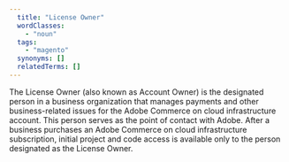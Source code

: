 ```yaml
---
  title: "License Owner"
  wordClasses:
    - "noun"
  tags:
    - "magento"
  synonyms: []
  relatedTerms: []
---
```

The License Owner (also known as Account Owner) is the designated person in a business organization that manages payments and other business-related issues for the Adobe Commerce on cloud infrastructure account. This person serves as the point of contact with Adobe. After a business purchases an Adobe Commerce on cloud infrastructure subscription, initial project and code access is available only to the person designated as the License Owner.
